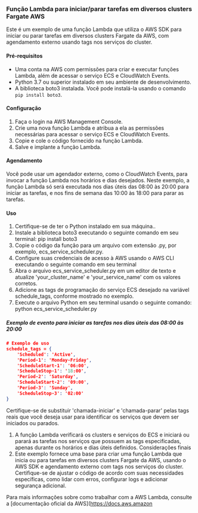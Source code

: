 ### Função Lambda para iniciar/parar tarefas em diversos clusters Fargate AWS

Este é um exemplo de uma função Lambda que utiliza o AWS SDK para iniciar ou parar tarefas em diversos clusters Fargate da AWS, com agendamento externo usando tags nos serviços do cluster.

#### Pré-requisitos
- Uma conta na AWS com permissões para criar e executar funções Lambda, além de acessar o serviço ECS e CloudWatch Events.
- Python 3.7 ou superior instalado em seu ambiente de desenvolvimento.
- A biblioteca boto3 instalada. Você pode instalá-la usando o comando `pip install boto3`.

#### Configuração
1. Faça o login na AWS Management Console.
2. Crie uma nova função Lambda e atribua a ela as permissões necessárias para acessar o serviço ECS e CloudWatch Events.
3. Copie e cole o código fornecido na função Lambda.
4. Salve e implante a função Lambda.

#### Agendamento
Você pode usar um agendador externo, como o CloudWatch Events, para invocar a função Lambda nos horários e dias desejados. Neste exemplo, a função Lambda só será executada nos dias úteis das 08:00 às 20:00 para iniciar as tarefas, e nos fins de semana das 10:00 às 18:00 para parar as tarefas.

#### Uso
1. Certifique-se de ter o Python instalado em sua máquina..
2. Instale a biblioteca boto3 executando o seguinte comando em seu terminal: pip install boto3
3. Copie o código da função para um arquivo com extensão .py, por exemplo, ecs_service_scheduler.py.
4. Configure suas credenciais de acesso à AWS usando o AWS CLI executando o seguinte comando em seu terminal
5. Abra o arquivo ecs_service_scheduler.py em um editor de texto e atualize 'your_cluster_name' e 'your_service_name' com os valores corretos.
6. Adicione as tags de programação do serviço ECS desejado na variável schedule_tags, conforme mostrado no exemplo.
7. Execute o arquivo Python em seu terminal usando o seguinte comando: python ecs_service_scheduler.py

##### Exemplo de evento para iniciar as tarefas nos dias úteis das 08:00 às 20:00

```json
# Exemplo de uso
schedule_tags = {
    'Scheduled': 'Active',
    'Period-1': 'Monday-Friday',
    'ScheduleStart-1': '06:00',
    'ScheduleStop-1': '18:00',
    'Period-2': 'Saturday',
    'ScheduleStart-2': '09:00',
    'Period-3': 'Sunday',
    'ScheduleStop-3': '02:00'
}
```
Certifique-se de substituir 'chamada-iniciar' e 'chamada-parar' pelas tags reais que você deseja usar para identificar os serviços que devem ser iniciados ou parados.

1. A função Lambda verificará os clusters e serviços do ECS e iniciará ou parará as tarefas nos serviços que possuem as tags especificadas, apenas durante os horários e dias úteis definidos.
Considerações finais
2. Este exemplo fornece uma base para criar uma função Lambda que inicia ou para tarefas em diversos clusters Fargate da AWS, usando o AWS SDK e agendamento externo com tags nos serviços do cluster. Certifique-se de ajustar o código de acordo com suas necessidades específicas, como lidar com erros, configurar logs e adicionar segurança adicional.

Para mais informações sobre como trabalhar com a AWS Lambda, consulte a [documentação oficial da AWS](https://docs.aws.amazon